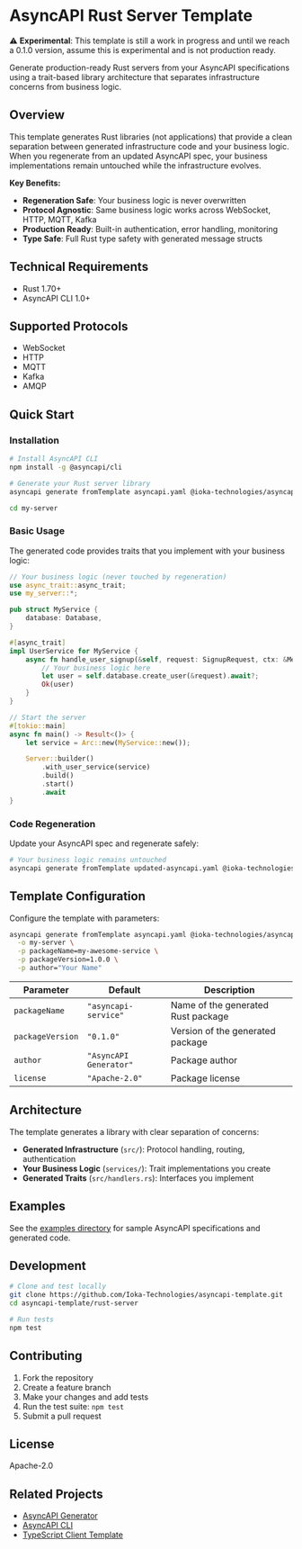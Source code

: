 # AsyncAPI Rust Server Template

⚠️ **Experimental**: This template is still a work in progress and until we reach a 0.1.0 version, assume this is experimental and is not production ready.

Generate production-ready Rust servers from your AsyncAPI specifications using a trait-based library architecture that separates infrastructure concerns from business logic.

## Overview

This template generates Rust libraries (not applications) that provide a clean separation between generated infrastructure code and your business logic. When you regenerate from an updated AsyncAPI spec, your business implementations remain untouched while the infrastructure evolves.

**Key Benefits:**

- **Regeneration Safe**: Your business logic is never overwritten
- **Protocol Agnostic**: Same business logic works across WebSocket, HTTP, MQTT, Kafka
- **Production Ready**: Built-in authentication, error handling, monitoring
- **Type Safe**: Full Rust type safety with generated message structs

## Technical Requirements

- Rust 1.70+
- AsyncAPI CLI 1.0+

## Supported Protocols

- WebSocket
- HTTP
- MQTT
- Kafka
- AMQP

## Quick Start

### Installation

```bash
# Install AsyncAPI CLI
npm install -g @asyncapi/cli

# Generate your Rust server library
asyncapi generate fromTemplate asyncapi.yaml @ioka-technologies/asyncapi-rust-server-template -o my-server

cd my-server
```

### Basic Usage

The generated code provides traits that you implement with your business logic:

```rust
// Your business logic (never touched by regeneration)
use async_trait::async_trait;
use my_server::*;

pub struct MyService {
    database: Database,
}

#[async_trait]
impl UserService for MyService {
    async fn handle_user_signup(&self, request: SignupRequest, ctx: &MessageContext) -> Result<User> {
        // Your business logic here
        let user = self.database.create_user(&request).await?;
        Ok(user)
    }
}

// Start the server
#[tokio::main]
async fn main() -> Result<()> {
    let service = Arc::new(MyService::new());

    Server::builder()
        .with_user_service(service)
        .build()
        .start()
        .await
}
```

### Code Regeneration

Update your AsyncAPI spec and regenerate safely:

```bash
# Your business logic remains untouched
asyncapi generate fromTemplate updated-asyncapi.yaml @ioka-technologies/asyncapi-rust-server-template -o my-server --force-write
```

## Template Configuration

Configure the template with parameters:

```bash
asyncapi generate fromTemplate asyncapi.yaml @ioka-technologies/asyncapi-rust-server-template \
  -o my-server \
  -p packageName=my-awesome-service \
  -p packageVersion=1.0.0 \
  -p author="Your Name"
```

| Parameter | Default | Description |
|-----------|---------|-------------|
| `packageName` | `"asyncapi-service"` | Name of the generated Rust package |
| `packageVersion` | `"0.1.0"` | Version of the generated package |
| `author` | `"AsyncAPI Generator"` | Package author |
| `license` | `"Apache-2.0"` | Package license |

## Architecture

The template generates a library with clear separation of concerns:

- **Generated Infrastructure** (`src/`): Protocol handling, routing, authentication
- **Your Business Logic** (`services/`): Trait implementations you create
- **Generated Traits** (`src/handlers.rs`): Interfaces you implement

## Examples

See the [examples directory](../examples/) for sample AsyncAPI specifications and generated code.

## Development

```bash
# Clone and test locally
git clone https://github.com/Ioka-Technologies/asyncapi-template.git
cd asyncapi-template/rust-server

# Run tests
npm test
```

## Contributing

1. Fork the repository
2. Create a feature branch
3. Make your changes and add tests
4. Run the test suite: `npm test`
5. Submit a pull request

## License

Apache-2.0

## Related Projects

- [AsyncAPI Generator](https://github.com/asyncapi/generator)
- [AsyncAPI CLI](https://github.com/asyncapi/cli)
- [TypeScript Client Template](../ts-client/)
